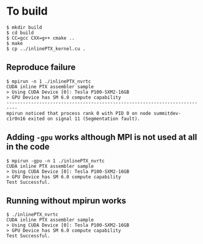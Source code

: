 # To build

```
$ mkdir build
$ cd build
$ CC=gcc CXX=g++ cmake ..
$ make
$ cp ../inlinePTX_kernel.cu . 
```

## Reproduce failure
```
$ mpirun -n 1 ./inlinePTX_nvrtc 
CUDA inline PTX assembler sample
> Using CUDA Device [0]: Tesla P100-SXM2-16GB
> GPU Device has SM 6.0 compute capability
--------------------------------------------------------------------------
mpirun noticed that process rank 0 with PID 0 on node summitdev-c1r0n16 exited on signal 11 (Segmentation fault).
```

## Adding ```-gpu``` works although MPI is not used at all in the code
```
$ mpirun -gpu -n 1 ./inlinePTX_nvrtc 
CUDA inline PTX assembler sample
> Using CUDA Device [0]: Tesla P100-SXM2-16GB
> GPU Device has SM 6.0 compute capability
Test Successful.
```

## Running without mpirun  works
```
$ ./inlinePTX_nvrtc 
CUDA inline PTX assembler sample
> Using CUDA Device [0]: Tesla P100-SXM2-16GB
> GPU Device has SM 6.0 compute capability
Test Successful.
```
